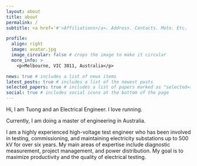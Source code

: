 ```yaml
---
layout: about
title: about
permalink: /
subtitle: <a href='#'>Affiliations</a>. Address. Contacts. Moto. Etc.

profile:
  align: right
  image: avatar.jpg
  image_circular: false # crops the image to make it circular
  more_info: >
    <p>Melbourne, VIC 3011, Australia</p>

news: true # includes a list of news items
latest_posts: true # includes a list of the newest posts
selected_papers: true # includes a list of papers marked as "selected={true}"
social: true # includes social icons at the bottom of the page
---
```


Hi, I am Tuong and an Electrical Engineer. I love running.

Currently, I am doing a master of engineering in Australia.

I am a highly experienced high-voltage test engineer who has been involved in testing, commissioning, and maintaining electricity substations up to 500 kV for over six years. My main areas of expertise include diagnostic measurement, project management, and power distribution. My goal is to maximize productivity and the quality of electrical testing.